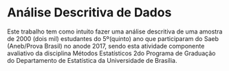 # Análise Descritiva de Dados


Este trabalho tem como intuito fazer uma análise descritiva de uma amostra de 2000 (dois mil) estudantes do 5º(quinto) ano que participaram do Saeb (Aneb/Prova Brasil) no anode 2017, sendo esta atividade componente avaliativo da disciplina Métodos Estatísticos 2do Programa de Graduação do Departamento de Estatística da Universidade de Brasília.
